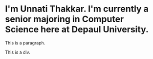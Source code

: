<h1>I'm Unnati Thakkar. I'm currently a senior majoring in Computer Science here at Depaul University.</h1>
<p>This is a paragraph.</p>
<div>This is a div.</div>

